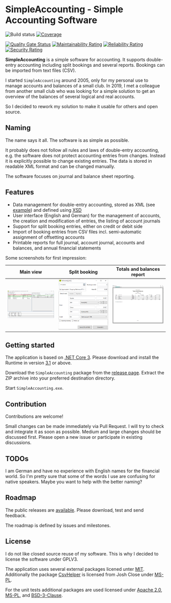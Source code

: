 # SimpleAccounting - Simple Accounting Software

![Build status](https://github.com/lg2de/SimpleAccounting/workflows/continous%20integration/badge.svg?branch=master)
[![Coverage](https://sonarcloud.io/api/project_badges/measure?project=lg2de_SimpleAccounting&metric=coverage)](https://sonarcloud.io/dashboard?id=lg2de_SimpleAccounting)

[![Quality Gate Status](https://sonarcloud.io/api/project_badges/measure?project=lg2de_SimpleAccounting&metric=alert_status)](https://sonarcloud.io/dashboard?id=lg2de_SimpleAccounting)
[![Maintainability Rating](https://sonarcloud.io/api/project_badges/measure?project=lg2de_SimpleAccounting&metric=sqale_rating)](https://sonarcloud.io/dashboard?id=lg2de_SimpleAccounting)
[![Reliability Rating](https://sonarcloud.io/api/project_badges/measure?project=lg2de_SimpleAccounting&metric=reliability_rating)](https://sonarcloud.io/dashboard?id=lg2de_SimpleAccounting)
[![Security Rating](https://sonarcloud.io/api/project_badges/measure?project=lg2de_SimpleAccounting&metric=security_rating)](https://sonarcloud.io/dashboard?id=lg2de_SimpleAccounting)

**SimpleAccounting** is a simple software for accounting.
It supports double-entry accounting including split bookings and several reports.
Bookings can be imported from text files (CSV).

I started `SimpleAccounting` around 2005, only for my personal use to manage accounts and balances of a small club.
In 2019, I met a colleague from another small club who was looking for a simple solution to get an overview of the balances of several logical and real accounts.

So I decided to rework my solution to make it usable for others and open source.

## Naming

The name says it all. The software is as simple as possible. 

It probably does not follow all rules and laws of double-entry accounting, e.g. the software does not protect accounting entries from changes. Instead it is explicitly possible to change existing entries.
The data is stored in readable XML format and can be changed manually.

The software focuses on journal and balance sheet reporting.

## Features

* Data management for double-entry accounting, stored as XML (see [example](./samples/sample.acml)) and defined using [XSD](./docs/AccountingData.xsd)
* User interface (English and German) for the management of accounts, the creation and modification of entries, the listing of account journals
* Support for split booking entries, either on credit or debit side
* Import of booking entries from CSV files incl. semi-automatic assignment of offsetting accounts
* Printable reports for full journal, account journal, accounts and balances, and annual financial statements

Some screenshots for first impression:

|Main view|Split booking|Totals and balances report|
|-|-|-|
|<img src="./samples/MainView.png" alt="Main view" width="250" />|<img src="./samples/SplitBooking.png" alt="Split booking" width="250" />|<img src="./samples/TotalsAndBalancesReport.png" alt="Totals and balances report" width="250" />|

## Getting started

The application is based on [.NET Core 3](https://dotnet.microsoft.com/download/dotnet-core/3.1).
Please download and install the Runtime in version [3.1](https://dotnet.microsoft.com/download/dotnet-core/thank-you/runtime-desktop-3.1.10-windows-x64-installer) or above.

Download the `SimpleAccounting` package from the [release page](https://github.com/lg2de/SimpleAccounting/releases).
Extract the ZIP archive into your preferred destination directory.

Start `SimpleAccounting.exe`.

## Contribution

Contributions are welcome!

Small changes can be made immediately via Pull Request. I will try to check and integrate it as soon as possible.
Medium and large changes should be discussed first. Please open a new issue or participate in existing discussions.

## TODOs

I am German and have no experience with English names for the financial world.
So I'm pretty sure that some of the words I use are confusing for native speakers.
Maybe you want to help with the better naming?

## Roadmap

The public releases are [available](https://github.com/lg2de/SimpleAccounting/releases).
Please download, test and send feedback.

The roadmap is defined by issues and milestones.

## License

I do not like closed source reuse of my software.
This is why I decided to license the software under GPLV3.

The application uses several external packages licened unter [MIT](https://opensource.org/licenses/MIT).
Additionally the package [CsvHelper](https://github.com/JoshClose/CsvHelper) is licensed from Josh Close under [MS-PL](https://opensource.org/licenses/MS-PL).

For the unit tests additional packages are used licensed under [Apache 2.0](https://licenses.nuget.org/Apache-2.0), [MS-PL](https://opensource.org/licenses/MS-PL), and [BSD-3-Clause](https://licenses.nuget.org/BSD-3-Clause).
